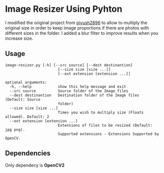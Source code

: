 # Image Resizer Using Pyhton
I modified the original project from <a href="https://github.com/piyush2896/Image-Resizer-Python/commits?author=piyush2896">piyush2896</a> to allow to multiply the original size in order to keep image proportions if there are photos with different sizes in the folder. I added a blur filter to improve results when you increase size. 

## Usage

```
image-resizer.py [-h] [--src source] [--dest destinantion]
                        [--size size [size ...]]
                        [--ext extension [extension ...]]

optional arguments:
  -h, --help            show this help message and exit
  --src source          Source folder of the Image files
  --dest destinantion   Destination folder of the Image files (Default: Source
                        folder)
  --size size [size ...]
                        Times you wish to multiply size (Floats allowed). Default: 2
  --ext extension [extension ...]
                        Extensions of files to be resized (Default: jpg png).
						Supported extensions - Extensions Supported by OpenCV.
```

## Dependencies
Only dependecy is **OpenCV2**
